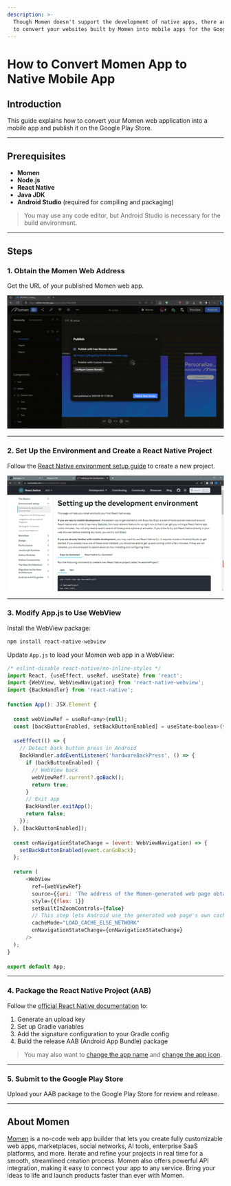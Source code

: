 ```yaml
---
description: >-
  Though Momen doesn't support the development of native apps, there are ways
  to convert your websites built by Momen into mobile apps for the Google Play Store.
---
```


# How to Convert Momen App to Native Mobile App

## Introduction

This guide explains how to convert your Momen web application into a mobile app and publish it on the Google Play Store.

---

## Prerequisites

- **Momen**
- **Node.js**
- **React Native**
- **Java JDK**
- **Android Studio** (required for compiling and packaging)

> You may use any code editor, but Android Studio is necessary for the build environment.

---

## Steps

### 1. Obtain the Momen Web Address

Get the URL of your published Momen web app.

![Get Momen web address](../.gitbook/assets/1%20(5).gif)

---

### 2. Set Up the Environment and Create a React Native Project

Follow the [React Native environment setup guide](https://reactnative.dev/docs/environment-setup) to create a new project.

![Set up React Native project](../.gitbook/assets/2%20(2).1.png)

---

### 3. Modify App.js to Use WebView

Install the WebView package:

```bash
npm install react-native-webview
```

Update `App.js` to load your Momen web app in a WebView:

```javascript
/* eslint-disable react-native/no-inline-styles */
import React, {useEffect, useRef, useState} from 'react';
import {WebView, WebViewNavigation} from 'react-native-webview';
import {BackHandler} from 'react-native';

function App(): JSX.Element {

  const webViewRef = useRef<any>(null);
  const [backButtonEnabled, setBackButtonEnabled] = useState<boolean>(false);

  useEffect(() => {
    // Detect back button press in Android
    BackHandler.addEventListener('hardwareBackPress', () => {
      if (backButtonEnabled) {
        // WebView back
        webViewRef?.current?.goBack();
        return true;
      }
      // Exit app
      BackHandler.exitApp();
      return false;
    });
  }, [backButtonEnabled]);

  const onNavigationStateChange = (event: WebViewNavigation) => {
    setBackButtonEnabled(event.canGoBack);
  };
  
  return (
      <WebView
        ref={webViewRef}
        source={{uri: 'The address of the Momen-generated web page obtained in the first step above'}}
        style={{flex: 1}}
        setBuiltInZoomControls={false}
        // This step lets Android use the generated web page's own caching policy
        cacheMode="LOAD_CACHE_ELSE_NETWORK"
        onNavigationStateChange={onNavigationStateChange}
      />
  );
}

export default App;
```

---

### 4. Package the React Native Project (AAB)

Follow the [official React Native documentation](https://reactnative.dev/docs/signed-apk-android) to:

1. Generate an upload key
2. Set up Gradle variables
3. Add the signature configuration to your Gradle config
4. Build the release AAB (Android App Bundle) package

> You may also want to [change the app name](https://dev.to/zenkoders/how-to-change-the-app-name-in-react-nativein-android-and-ios-573i) and [change the app icon](https://aboutreact.com/react-native-change-app-icon/).

---

### 5. Submit to the Google Play Store

Upload your AAB package to the Google Play Store for review and release.

---

## About Momen

[Momen](https://momen.app/?channel=docs) is a no-code web app builder that lets you create fully customizable web apps, marketplaces, social networks, AI tools, enterprise SaaS platforms, and more. Iterate and refine your projects in real time for a smooth, streamlined creation process. Momen also offers powerful API integration, making it easy to connect your app to any service. Bring your ideas to life and launch products faster than ever with Momen.
